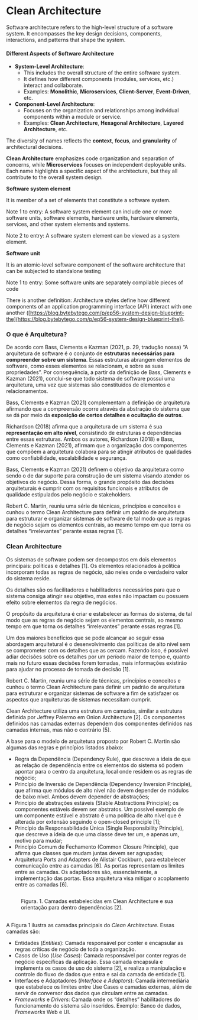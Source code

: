 # Clean Architecture

Software architecture refers to the high-level structure of a software system. It encompasses the key design decisions, components, interactions, and patterns that shape the system.

#### Different Aspects of Software Architecture

* **System-Level Architecture**:
  * This includes the overall structure of the entire software system.
  * It defines how different components (modules, services, etc.) interact and collaborate.
  * Examples: **Monolithic**, **Microservices**, **Client-Server**, **Event-Driven**, etc.
* **Component-Level Architecture**:
  * Focuses on the organization and relationships among individual components within a module or service.
  * Examples: **Clean Architecture**, **Hexagonal Architecture**, **Layered Architecture**, etc.

The diversity of names reflects the **context**, **focus**, and **granularity** of architectural decisions.

**Clean Architecture** emphasizes code organization and separation of concerns, while **Microservices** focuses on independent deployable units. Each name highlights a specific aspect of the architecture, but they all contribute to the overall system design.

**Software system element**

It is member of a set of elements that constitute a software system.

Note 1 to entry: A software system element can include one or more software units, software elements, hardware units, hardware elements, services, and other system elements and systems.

Note 2 to entry: A software system element can be viewed as a system element.

**Software unit**

It is an atomic‐level software component of the software architecture that can be subjected to standalone testing

Note 1 to entry: Some software units are separately compilable pieces of code

There is another definition: Architecture styles define how different components of an application programming interface (API) interact with one another ([https://blog.bytebytego.com/p/ep56-system-design-blueprint-the](https://blog.bytebytego.com/p/ep56-system-design-blueprint-the)).





### O que é Arquitetura?

De acordo com Bass, Clements e Kazman (2021, p. 29, tradução nossa) “A arquitetura de software é o conjunto de **estruturas necessárias para compreender sobre um sistema**. Essas estruturas abrangem elementos de software, como esses elementos se relacionam, e sobre as suas propriedades”. Por consequência, a partir da definição de Bass, Clements e Kazman (2021),  conclui-se que todo sistema de software possui uma arquitetura, uma vez que sistemas são constituídos de elementos e relacionamentos.

Bass, Clements e Kazman (2021) complementam a definição de arquitetura afirmando que a compreensão ocorre através da abstração do sistema que se dá por meio da **exposição de certos detalhes e ocultação de outros**.

Richardson (2018) afirma que a arquitetura de um sistema é sua **representação em alto nível**, consistindo de estruturas e dependências entre essas estruturas. Ambos os autores, Richardson (2018) e Bass, Clements e Kazman (2021), afirmam que a organização dos componentes que compõem a arquitetura colabora para se atingir atributos de qualidades como confiabilidade, escalabilidade e segurança.

Bass, Clements e Kazman (2021) definem o objetivo da arquitetura como sendo o de dar suporte para construção de um sistema visando atender os objetivos do negócio. Dessa forma, o grande propósito das decisões arquiteturais é cumprir com os requisitos funcionais e atributos de qualidade estipulados pelo negócio e stakeholders.

Robert C. Martin, reuniu uma série de técnicas, princípios e conceitos e cunhou o termo Clean Architecture para definir um padrão de arquitetura para estruturar e organizar sistemas de software de tal modo que as regras de negócio sejam os elementos centrais, ao mesmo tempo em que torna os detalhes “irrelevantes” perante essas regras \[1].



### Clean Architecture

Os sistemas de software podem ser decompostos em dois elementos principais: políticas e detalhes \[1]. Os elementos relacionados à política incorporam todas as regras de negócio, são neles onde o verdadeiro valor do sistema reside.

Os detalhes são os facilitadores e habilitadores necessários para que o sistema consiga atingir seu objetivo, mas estes não impactam ou possuem efeito sobre elementos da regra de negócios.

O propósito da arquitetura é criar e estabelecer as formas do sistema, de tal modo que as regras de negócio sejam os elementos centrais, ao mesmo tempo em que torna os detalhes “irrelevantes” perante essas regras \[1].

Um dos maiores benefícios que se pode alcançar ao seguir essa abordagem arquitetural é o desenvolvimento das políticas de alto nível sem se comprometer com os detalhes que as cercam. Fazendo isso, é possível adiar decisões sobre os detalhes por um período maior de tempo e, quanto mais no futuro essas decisões forem tomadas, mais informações existirão para ajudar no processo de tomada de decisão \[1].

Robert C. Martin, reuniu uma série de técnicas, princípios e conceitos e cunhou o termo Clean Architecture para definir um padrão de arquitetura para estruturar e organizar sistemas de software a fim de satisfazer os aspectos que arquiteturas de sistemas necessitam cumprir.

Clean Architecture utiliza uma estrutura em camadas, similar a estrutura definida por Jeffrey Palermo em Onion Architecture \[2]. Os componentes definidos nas camadas externas dependem dos componentes definidos nas camadas internas, mas não o contrário \[5].&#x20;

A base para o modelo de arquitetura proposto por Robert C. Martin são algumas das regras e princípios listados abaixo:&#x20;

* Regra da Dependência (Dependency Rule), que descreve a ideia de que as relação de dependência entre os elementos do sistema só podem apontar para o centro da arquitetura, local onde residem os as regras de neǵocio;
* Princípio de Inversão de Dependência (Dependency Inversion Principle), que afirma que módulos de alto nível não devem depender de módulos de baixo nível. Ambos devem depender de abstrações;
* Princípio de abstrações estáveis (Stable Abstractions Principle); os componentes estáveis ​​devem ser abstratos. Um possível exemplo de um componente estável e abstrato é uma política de alto nível que é alterada por extensão seguindo o open-closed principle \[1];
* Princípio da Responsabilidade Única (Single Responsibility Principle), que descreve a ideia de que uma classe deve ter um, e apenas um, motivo para mudar;
* Princípio Comum de Fechamento (Common Closure Principle), que afirma que classes que mudam juntas devem ser agrupadas;
* Arquitetura Ports and Adapters de Alistair Cockburn, para estabelecer comunicação entre as camadas \[6]. As portas representam os limites entre as camadas. Os adaptadores são, essencialmente, a implementação das portas. Essa arquitetura visa mitigar o acoplamento entre as camadas \[6].



<figure><img src="https://lh7-us.googleusercontent.com/JWSpfPb0LUvEbMnoqlYExyQUFRKNAJLvDrjMbnU92gtl3PEayB1CNm-iRkIFtBABCfa316LN7TckKWayC9RBNHqzH_0TDFlxbOXoVDK7fFdHBJqoVfR5620oOrsml9ah4SOUDoVvr_3Mgy_gj65wug" alt=""><figcaption><p>Figura. 1. Camadas estabelecidas em Clean Architecture e sua orientação para dentro dependências [2].</p></figcaption></figure>

\
A Figura 1 ilustra as camadas principais do _Clean Architecture._ Essas camadas são:

* Entidades (_Entities_): Camada responsável por conter e encapsular as regras críticas de negócio de toda a organização.&#x20;
* Casos de Uso (_Use Cases_): Camada responsável por conter regras de negócio específicas da aplicação. Essa camada encapsula e implementa os casos de uso do sistema \[2], e realiza a manipulação e controle do fluxo de dados que entra e saí da camada de entidade \[1].
* Interfaces e Adaptadores (_Interface e Adaptors_):  Camada intermediária que estabelece os limites entre Use Cases e camadas externas, além de servir de conversor dos dados que circulam entre as camadas.
* _Frameworks_ e _Drivers_: Camada onde os “detalhes” habilitadores do funcionamento do sistema são inseridos. Exemplo: Banco de dados, _Frameworks_ Web e UI.
